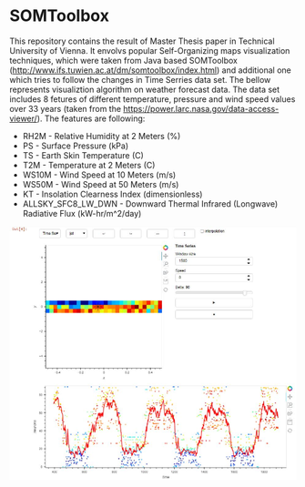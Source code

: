 # SOMToolbox

This repository contains the result of Master Thesis paper in Technical University of Vienna. It envolvs popular Self-Organizing maps visualization techniques, which were taken from Java based SOMToolbox (http://www.ifs.tuwien.ac.at/dm/somtoolbox/index.html) and additional one which tries to follow the changes in Time Serries data set.
The bellow represents visualiztion algorithm on weather forecast data. The data set includes 8 fetures of different temperature, pressure and wind speed values over 33 years (taken from the https://power.larc.nasa.gov/data-access-viewer/). The features are following:
<ul>
  <li>RH2M - Relative Humidity at 2 Meters (%)</li>
  <li>PS - Surface Pressure (kPa)</li>
  <li>TS - Earth Skin Temperature (C)</li>
  <li>T2M - Temperature at 2 Meters (C)</li>
  <li>WS10M - Wind Speed at 10 Meters (m/s)</li>
  <li>WS50M - Wind Speed at 50 Meters (m/s)</li>
  <li>KT - Insolation Clearness Index (dimensionless)</li>
  <li>ALLSKY_SFC8_LW_DWN - Downward Thermal Infrared (Longwave) Radiative Flux (kW-hr/m^2/day)</li>
  </ul>
<img src="pics/SOM_TimeSerries.JPG" heigh=100/>
